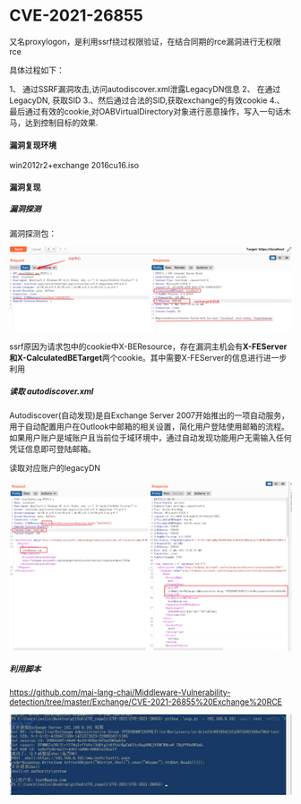 # CVE-2021-26855

又名proxylogon，是利用ssrf绕过权限验证，在结合同期的rce漏洞进行无权限rce

具体过程如下：

1、 通过SSRF漏洞攻击,访问autodiscover.xml泄露LegacyDN信息
2、 在通过LegacyDN, 获取SID
3.、然后通过合法的SID,获取exchange的有效cookie
4.、最后通过有效的cookie,对OABVirtualDirectory对象进行恶意操作，写入一句话木马，达到控制目标的效果.

#### 漏洞复现环境

win2012r2+exchange 2016cu16.iso

#### 漏洞复现

##### 漏洞探测

漏洞探测包：

![](../pic/CVE2021-26855-1.png)

ssrf原因为请求包中的cookie中X-BEResource，存在漏洞主机会有**X-FEServer和X-CalculatedBETarget**两个cookie。其中需要X-FEServer的信息进行进一步利用

##### 读取 autodiscover.xml

Autodiscover(自动发现)是自Exchange Server 2007开始推出的一项自动服务，用于自动配置用户在Outlook中邮箱的相关设置，简化用户登陆使用邮箱的流程。如果用户账户是域账户且当前位于域环境中，通过自动发现功能用户无需输入任何凭证信息即可登陆邮箱。

读取对应账户的legacyDN

![](../pic/CVE2021-26855-2.png)

##### 利用脚本

https://github.com/mai-lang-chai/Middleware-Vulnerability-detection/tree/master/Exchange/CVE-2021-26855%20Exchange%20RCE

![](pic/CVE2021-26855-3.png)

